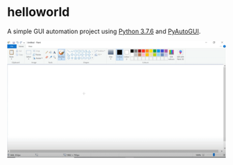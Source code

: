﻿# helloworld

A simple GUI automation project using [Python 3.7.6](https://www.python.org/downloads/release/python-376/) and [PyAutoGUI](https://pyautogui.readthedocs.io/en/latest/).

<img src="/Images/HelloWorld.gif">


